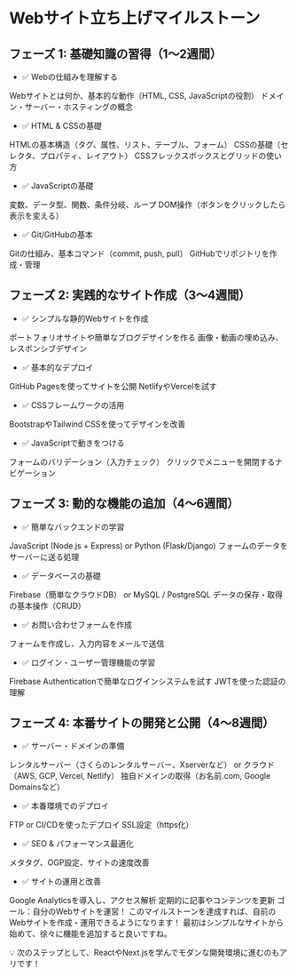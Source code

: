 # Webサイト立ち上げマイルストーン

## フェーズ 1: 基礎知識の習得（1～2週間）

- ✅ Webの仕組みを理解する

Webサイトとは何か、基本的な動作（HTML, CSS, JavaScriptの役割）
ドメイン・サーバー・ホスティングの概念

- ✅ HTML & CSSの基礎

HTMLの基本構造（タグ、属性、リスト、テーブル、フォーム）
CSSの基礎（セレクタ、プロパティ、レイアウト）
CSSフレックスボックスとグリッドの使い方

- ✅ JavaScriptの基礎

変数、データ型、関数、条件分岐、ループ
DOM操作（ボタンをクリックしたら表示を変える）

- ✅ Git/GitHubの基本

Gitの仕組み、基本コマンド（commit, push, pull）
GitHubでリポジトリを作成・管理

## フェーズ 2: 実践的なサイト作成（3～4週間）

- ✅ シンプルな静的Webサイトを作成

ポートフォリオサイトや簡単なブログデザインを作る
画像・動画の埋め込み、レスポンシブデザイン

- ✅ 基本的なデプロイ

GitHub Pagesを使ってサイトを公開
NetlifyやVercelを試す

- ✅ CSSフレームワークの活用

BootstrapやTailwind CSSを使ってデザインを改善

- ✅ JavaScriptで動きをつける

フォームのバリデーション（入力チェック）
クリックでメニューを開閉するナビゲーション

## フェーズ 3: 動的な機能の追加（4～6週間）

- ✅ 簡単なバックエンドの学習

JavaScript (Node.js + Express) or Python (Flask/Django)
フォームのデータをサーバーに送る処理

- ✅ データベースの基礎

Firebase（簡単なクラウドDB） or MySQL / PostgreSQL
データの保存・取得の基本操作（CRUD）

- ✅ お問い合わせフォームを作成

フォームを作成し、入力内容をメールで送信

- ✅ ログイン・ユーザー管理機能の学習

Firebase Authenticationで簡単なログインシステムを試す
JWTを使った認証の理解

## フェーズ 4: 本番サイトの開発と公開（4～8週間）

- ✅ サーバー・ドメインの準備

レンタルサーバー（さくらのレンタルサーバー、Xserverなど） or
クラウド（AWS, GCP, Vercel, Netlify）
独自ドメインの取得（お名前.com, Google Domainsなど）

- ✅ 本番環境でのデプロイ

FTP or CI/CDを使ったデプロイ
SSL設定（https化）

- ✅ SEO & パフォーマンス最適化

メタタグ、OGP設定、サイトの速度改善

- ✅ サイトの運用と改善

Google Analyticsを導入し、アクセス解析
定期的に記事やコンテンツを更新
ゴール：自分のWebサイトを運営！
このマイルストーンを達成すれば、自前のWebサイトを作成・運用できるようになります！
最初はシンプルなサイトから始めて、徐々に機能を追加すると良いですね。

💡 次のステップとして、ReactやNext.jsを学んでモダンな開発環境に進むのもアリです！
